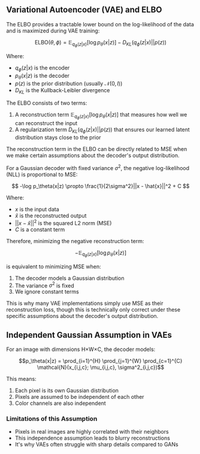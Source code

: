 ## Variational Autoencoder (VAE) and ELBO

The ELBO provides a tractable lower bound on the log-likelihood of the data and is maximized during VAE training:

$$
\text{ELBO}(\theta, \phi) = \mathbb{E}_{q_\phi(z|x)} [\log p_\theta(x|z)] - D_{KL}(q_\phi(z|x) || p(z))
$$

Where:
- $q_\phi(z|x)$ is the encoder
- $p_\theta(x|z)$ is the decoder
- $p(z)$ is the prior distribution (usually $\mathcal{N}(0,I)$)
- $D_{KL}$ is the Kullback-Leibler divergence

The ELBO consists of two terms:
1. A reconstruction term $\mathbb{E}_{q_\phi(z|x)} [\log p_\theta(x|z)]$ that measures how well we can reconstruct the input
2. A regularization term $D_{KL}(q_\phi(z|x) || p(z))$ that ensures our learned latent distribution stays close to the prior

The reconstruction term in the ELBO can be directly related to MSE when we make certain assumptions about the decoder's output distribution. 

For a Gaussian decoder with fixed variance $\sigma^2$, the negative log-likelihood (NLL) is proportional to MSE:

$$
-\log p_\theta(x|z) \propto \frac{1}{2\sigma^2}||x - \hat{x}||^2 + C
$$

Where:
- $x$ is the input data
- $\hat{x}$ is the reconstructed output
- $||x - \hat{x}||^2$ is the squared L2 norm (MSE)
- $C$ is a constant term

Therefore, minimizing the negative reconstruction term:

$$
-\mathbb{E}_{q_\phi(z|x)} [\log p_\theta(x|z)]
$$

is equivalent to minimizing MSE when:
1. The decoder models a Gaussian distribution
2. The variance $\sigma^2$ is fixed
3. We ignore constant terms

This is why many VAE implementations simply use MSE as their reconstruction loss, though this is technically only correct under these specific assumptions about the decoder's output distribution.

## Independent Gaussian Assumption in VAEs

For an image with dimensions H×W×C, the decoder models:

$$p_\theta(x|z) = \prod_{i=1}^{H} \prod_{j=1}^{W} \prod_{c=1}^{C} \mathcal{N}(x_{i,j,c}; \mu_{i,j,c}, \sigma^2_{i,j,c})$$

This means:
1. Each pixel is its own Gaussian distribution
2. Pixels are assumed to be independent of each other
3. Color channels are also independent

### Limitations of this Assumption
- Pixels in real images are highly correlated with their neighbors
- This independence assumption leads to blurry reconstructions
- It's why VAEs often struggle with sharp details compared to GANs
